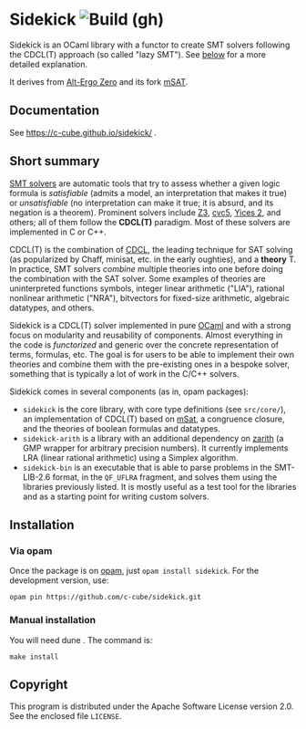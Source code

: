 # Sidekick ![Build (gh)](https://github.com/c-cube/sidekick/workflows/Build%20sidekick-bin/badge.svg)

Sidekick is an OCaml library with a functor to create SMT solvers following
the CDCL(T) approach (so called "lazy SMT"). See [below](#short-summary)
for a more detailed explanation.

It derives from [Alt-Ergo Zero](http://cubicle.lri.fr/alt-ergo-zero)
and its fork [mSAT](https://github.com/gbury/msat).

## Documentation

See https://c-cube.github.io/sidekick/ .

## Short summary

[SMT solvers](https://en.wikipedia.org/wiki/Satisfiability_modulo_theories)
are automatic tools that try to assess whether a given logic formula is
*satisfiable* (admits a model, an interpretation that makes it true)
or *unsatisfiable* (no interpretation can make it true; it is absurd, and its
negation is a theorem). Prominent solvers include [Z3](https://github.com/Z3Prover/z3),
[cvc5](https://cvc5.github.io/), [Yices 2](https://github.com/SRI-CSL/yices2/),
and others; all of them follow the **CDCL(T)** paradigm.
Most of these solvers are implemented in C or C++.

CDCL(T) is the combination of [CDCL](https://en.wikipedia.org/wiki/Conflict-driven_clause_learning),
the leading technique for SAT solving (as popularized by Chaff, minisat, etc.
in the early oughties), and a **theory** T. In practice, SMT solvers _combine_
multiple theories into one before doing the combination with the SAT solver.
Some examples of theories are uninterpreted functions symbols, integer linear
arithmetic ("LIA"), rational nonlinear arithmetic ("NRA"), bitvectors for fixed-size
arithmetic, algebraic datatypes, and others.

Sidekick is a CDCL(T) solver implemented in pure [OCaml](https://ocaml.org/)
and with a strong focus on modularity and reusability of components.
Almost everything in the code is _functorized_ and generic over the concrete
representation of terms, formulas, etc.
The goal is for users to be able to implement their own theories and combine
them with the pre-existing ones in a bespoke solver, something that is typically
a lot of work in the C/C++ solvers.

Sidekick comes in several components (as in, opam packages):

- `sidekick` is the core library, with core type definitions (see `src/core/`),
  an implementation of CDCL(T) based on [mSat](https://github.com/Gbury/mSAT/),
  a congruence closure, and the theories of boolean formulas and datatypes.
- `sidekick-arith` is a library with an additional dependency
  on [zarith](https://github.com/ocaml/Zarith)
  (a GMP wrapper for arbitrary precision numbers).
  It currently implements LRA (linear rational arithmetic)
  using a Simplex algorithm.
- `sidekick-bin` is an executable that is able to parse problems in
  the SMT-LIB-2.6 format, in the `QF_UFLRA` fragment, and solves them using
  the libraries previously listed.
  It is mostly useful as a test tool for the libraries and as a starting point
  for writing custom solvers.

## Installation

### Via opam

Once the package is on [opam](http://opam.ocaml.org), just `opam install sidekick`.
For the development version, use:

    opam pin https://github.com/c-cube/sidekick.git

### Manual installation

You will need dune . The command is:

    make install

## Copyright

This program is distributed under the Apache Software License version
2.0. See the enclosed file `LICENSE`.
